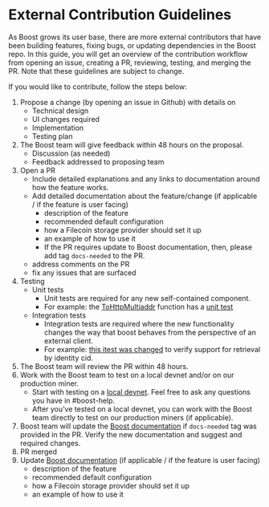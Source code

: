 # External Contribution Guidelines
As Boost grows its user base, there are more external contributors that have been building features, fixing bugs, or updating dependencies in the Boost repo. In this guide, you will get an overview of the contribution workflow from opening an issue, creating a PR, reviewing, testing, and merging the PR. Note that these guidelines are subject to change.

If you would like to contribute, follow the steps below: 

1. Propose a change (by opening an issue in Github) with details on
    - Technical design
    - UI changes required
    - Implementation
    - Testing plan
2. The Boost team will give feedback within 48 hours on the proposal. 
    - Discussion (as needed)
    - Feedback addressed to proposing team
3. Open a PR
   - Include detailed explanations and any links to documentation around how the feature works.
   - Add detailed documentation about the feature/change (if applicable / if the feature is user facing) 
        - description of the feature
        - recommended default configuration
        - how a Filecoin storage provider should set it up
        - an example of how to use it
        - If the PR requires update to Boost documentation, then, please add tag `docs-needed` to the PR.
   - address comments on the PR
   - fix any issues that are surfaced
4. Testing
    - Unit tests
        - Unit tests are required for any new self-contained component.
        - For example: the [ToHttpMultiaddr](https://github.com/filecoin-project/boost/blob/caea26a160a5893c600520632c9f443081dac32e/util/addr.go#L10C6-L10C21) function has a [unit test](https://github.com/filecoin-project/boost/blob/caea26a160a5893c600520632c9f443081dac32e/util/addr_test.go#L1)
    - Integration tests
        - Integration tests are required where the new functionality changes the way that boost behaves from the perspective of an external client.
        - For example: [this itest was changed](https://github.com/filecoin-project/boost/blob/caea26a160a5893c600520632c9f443081dac32e/itests/dummydeal_test.go#L43-L47) to verify support for retrieval by identity cid.
5. The Boost team will review the PR within 48 hours.
6. Work with the Boost team to test on a local devnet and/or on our production miner. 
    - Start with testing on a [local devnet](https://github.com/filecoin-project/boost#running-boost-devnet-in-docker-for-development). Feel free to ask any questions you have in #boost-help.
    - After you’ve tested on a local devnet, you can work with the Boost team directly to test on our production miners (if applicable).
7. Boost team will update the [Boost documentation](https://boost.filecoin.io) if `docs-needed` tag was provided in the PR. Verify the new documentation and suggest and required changes.
8. PR merged
8. Update [Boost documentation](https://boost.filecoin.io) (if applicable / if the feature is user facing)
    - description of the feature
    - recommended default configuration
    - how a Filecoin storage provider should set it up
    - an example of how to use it
